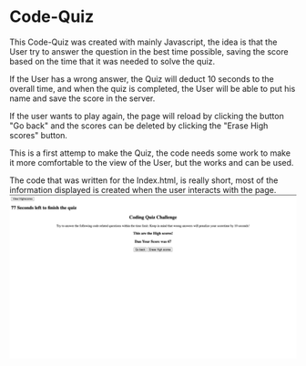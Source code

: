 # Code-Quiz
This Code-Quiz was created with mainly Javascript, the idea is that the User try to answer the question in the best time possible, saving the score based on the time that it was needed to solve the quiz.

If the User has a wrong answer, the Quiz will deduct 10 seconds to the overall time, and when the quiz is completed, the User will be able to put his name and save the score in the server.

If the user wants to play again, the page will reload by clicking the button "Go back" and the scores can be deleted by clicking the "Erase High scores" button.

This is a first attemp to make the Quiz, the code needs some work to make it more comfortable to the view of the User, but the works and can be used.

The code that was written for the Index.html, is really short, most of the information displayed is created when the user interacts with the page.
![Image of the project created](./develop/quiz.png)

